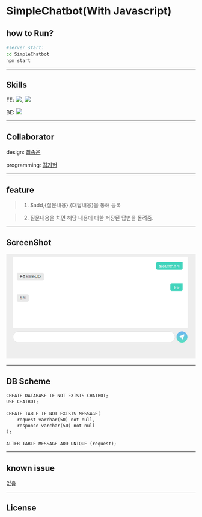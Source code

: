 # SimpleChatbot(With Javascript)



## how  to Run?

```bash
#server start:
cd SimpleChatbot
npm start
```



---

## Skills

FE: ![](https://img.shields.io/badge/HTML5-E34F26?style=for-the-badge&logo=html5&logoColor=white), ![](https://img.shields.io/badge/JavaScript-323330?style=for-the-badge&logo=javascript&logoColor=F7DF1E)

BE: ![](https://img.shields.io/badge/Express.js-000000?style=for-the-badge&logo=express&logoColor=white)



---

## Collaborator

design: [최송은](https://github.com/ostrichtofu)

programming: [김기현](https://github.com/kiheyunkim)



------

## feature

> 1. $add,{질문내용},{대답내용}을 통해 등록

> 2. 질문내용을 치면 해당 내용에 대한 저장된 답변을 돌려줌.

---

## ScreenShot

![](./screenshot/src1.png)

---

## DB Scheme

```mysql
CREATE DATABASE IF NOT EXISTS CHATBOT;
USE CHATBOT;

CREATE TABLE IF NOT EXISTS MESSAGE(
    request varchar(50) not null,
    response varchar(50) not null
);

ALTER TABLE MESSAGE ADD UNIQUE (request);
```


---

## known issue

없음

---

## License